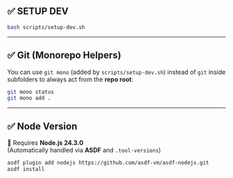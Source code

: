 
## ✅ SETUP DEV

```bash
bash scripts/setup-dev.sh
```

---

## ✅ Git (Monorepo Helpers)

You can use `git mono` (added by `scripts/setup-dev.sh`) instead of `git` inside subfolders to always act from the **repo root**:

```bash
git mono status
git mono add .
```

---

## ✅ Node Version

🔧 Requires **Node.js 24.3.0**  
(Automatically handled via **ASDF** and `.tool-versions`)

```bash
asdf plugin add nodejs https://github.com/asdf-vm/asdf-nodejs.git
asdf install
```